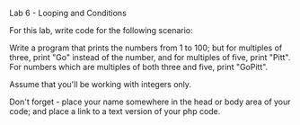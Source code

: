 Lab 6 - Looping and Conditions

For this lab, write code for the following scenario:

Write a program that prints the numbers from 1 to 100; but for multiples of three, print "Go" instead of the number, and for multiples of five, print "Pitt".  For numbers which are multiples of both three and five, print "GoPitt".

Assume that you'll be working with integers only.

Don't forget - place your name somewhere in the head or body area of your code; and place a link to a text version of your php code.
